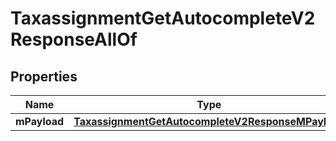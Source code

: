 

# TaxassignmentGetAutocompleteV2ResponseAllOf


## Properties

| Name | Type | Description | Notes |
|------------ | ------------- | ------------- | -------------|
|**mPayload** | [**TaxassignmentGetAutocompleteV2ResponseMPayload**](TaxassignmentGetAutocompleteV2ResponseMPayload.md) |  |  |



